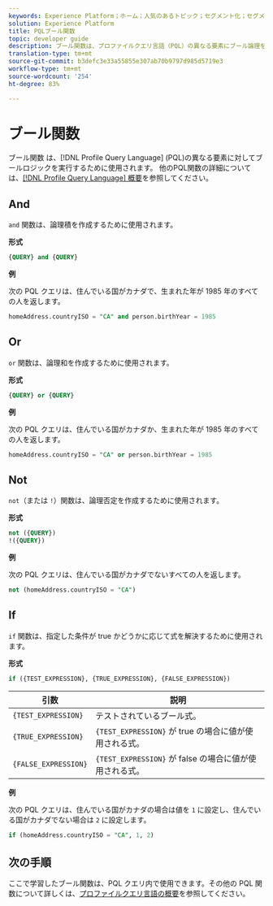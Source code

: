 ```yaml
---
keywords: Experience Platform；ホーム；人気のあるトピック；セグメント化；セグメント化；セグメント化サービス；ql;PQL;プロファイルクエリ言語；ブール関数；ブール関数；
solution: Experience Platform
title: PQLブール関数
topic: developer guide
description: ブール関数は、プロファイルクエリ言語（PQL）の異なる要素にブール論理を実行するために使用されます。
translation-type: tm+mt
source-git-commit: b3defc3e33a55855e307ab70b9797d985d5719e3
workflow-type: tm+mt
source-wordcount: '254'
ht-degree: 83%

---
```



# ブール関数

ブール関数 は、[!DNL Profile Query Language] (PQL)の異なる要素に対してブールロジックを実行するために使用されます。  他のPQL関数の詳細については、[[!DNL Profile Query Language] 概要](./overview.md)を参照してください。

## And

`and` 関数は、論理積を作成するために使用されます。

**形式**

```sql
{QUERY} and {QUERY}
```

**例**

次の PQL クエリは、住んでいる国がカナダで、生まれた年が 1985 年のすべての人を返します。

```sql
homeAddress.countryISO = "CA" and person.birthYear = 1985
```

## Or

`or` 関数は、論理和を作成するために使用されます。

**形式**

```sql
{QUERY} or {QUERY}
```

**例**

次の PQL クエリは、住んでいる国がカナダか、生まれた年が 1985 年のすべての人を返します。

```sql
homeAddress.countryISO = "CA" or person.birthYear = 1985
```

## Not

`not`（または `!`）関数は、論理否定を作成するために使用されます。

**形式**

```sql
not ({QUERY})
!({QUERY})
```

**例**

次の PQL クエリは、住んでいる国がカナダでないすべての人を返します。

```sql
not (homeAddress.countryISO = "CA")
```

## If

`if` 関数は、指定した条件が true かどうかに応じて式を解決するために使用されます。

**形式**

```sql
if ({TEST_EXPRESSION}, {TRUE_EXPRESSION}, {FALSE_EXPRESSION})
```

| 引数 | 説明 |
| --------- | ----------- |
| `{TEST_EXPRESSION}` | テストされているブール式。 |
| `{TRUE_EXPRESSION}` | `{TEST_EXPRESSION}` が true の場合に値が使用される式。 |
| `{FALSE_EXPRESSION}` | `{TEST_EXPRESSION}` が false の場合に値が使用される式。 |

**例**

次の PQL クエリは、住んでいる国がカナダの場合は値を `1` に設定し、住んでいる国がカナダでない場合は `2` に設定します。

```sql
if (homeAddress.countryISO = "CA", 1, 2)
```

## 次の手順

ここで学習したブール関数は、PQL クエリ内で使用できます。その他の PQL 関数について詳しくは、[プロファイルクエリ言語の概要](./overview.md)を参照してください。
